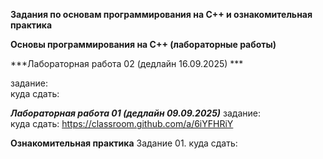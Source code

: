 **Задания по основам программирования на C++ и ознакомительная практика**


**Основы программирования на C++ (лабораторные работы)** </br>

***Лабораторная работа 02 (дедлайн 16.09.2025) ***</br>

задание: </br>
куда сдать: </br>
 

***Лабораторная работа 01 (дедлайн 09.09.2025)***
задание: </br>
куда сдать: https://classroom.github.com/a/6iYFHRiY </br>
 

**Ознакомительная практика**
Задание 01. 
куда сдать: 
